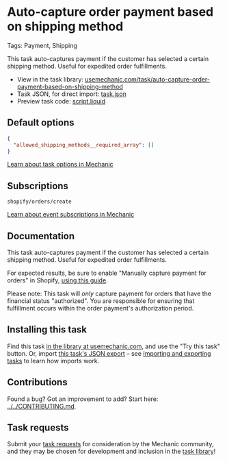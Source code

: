 # Auto-capture order payment based on shipping method

Tags: Payment, Shipping

This task auto-captures payment if the customer has selected a certain shipping method. Useful for expedited order fulfillments.

* View in the task library: [usemechanic.com/task/auto-capture-order-payment-based-on-shipping-method](https://usemechanic.com/task/auto-capture-order-payment-based-on-shipping-method)
* Task JSON, for direct import: [task.json](../../tasks/auto-capture-order-payment-based-on-shipping-method.json)
* Preview task code: [script.liquid](./script.liquid)

## Default options

```json
{
  "allowed_shipping_methods__required_array": []
}
```

[Learn about task options in Mechanic](https://docs.usemechanic.com/article/471-task-options)

## Subscriptions

```liquid
shopify/orders/create
```

[Learn about event subscriptions in Mechanic](https://docs.usemechanic.com/article/408-subscriptions)

## Documentation

This task auto-captures payment if the customer has selected a certain shipping method. Useful for expedited order fulfillments.

For expected results, be sure to enable "Manually capture payment for orders" in Shopify, [using this guide](https://help.shopify.com/en/manual/payments/payment-authorization#set-up-manual-capture-of-credit-card-payments).

Please note: This task will *only* capture payment for orders that have the financial status "authorized". You are responsible for ensuring that fulfillment occurs within the order payment's authorization period.

## Installing this task

Find this task [in the library at usemechanic.com](https://usemechanic.com/task/auto-capture-order-payment-based-on-shipping-method), and use the "Try this task" button. Or, import [this task's JSON export](../../tasks/auto-capture-order-payment-based-on-shipping-method.json) – see [Importing and exporting tasks](https://docs.usemechanic.com/article/505-importing-and-exporting-tasks) to learn how imports work.

## Contributions

Found a bug? Got an improvement to add? Start here: [../../CONTRIBUTING.md](../../CONTRIBUTING.md).

## Task requests

Submit your [task requests](https://mechanic.canny.io/task-requests) for consideration by the Mechanic community, and they may be chosen for development and inclusion in the [task library](https://tasks.mechanic.dev/)!

